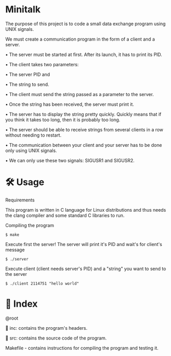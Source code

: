 # Minitalk
The purpose of this project is to code a small data exchange program using UNIX signals.

We must create a communication program in the form of a client and a server.

• The server must be started at first. After its launch, it has to print its PID.

• The client takes two parameters:

• The server PID and

• The string to send.

• The client must send the string passed as a parameter to the server.

• Once the string has been received, the server must print it.

• The server has to display the string pretty quickly. Quickly means that if you think
it takes too long, then it is probably too long.

• The server should be able to receive strings from several clients in a row without
needing to restart.

• The communication between your client and your server has to be done only using
UNIX signals.

• We can only use these two signals: SIGUSR1 and SIGUSR2.

# 🛠️ Usage
Requirements

This program is written in C language for Linux distributions and thus needs the clang compiler and some standard C libraries to run.

Compiling the program

```
$ make
```

Execute first the server! The server will print it's PID and wait's for client's message 

```
$ ./server
```

Execute client (client needs server's PID) and a "string" you want to send to the server

```
$ ./client 2114751 "hello world"
```

# 📑 Index

@root

📁 inc: contains the program's headers.

📁 src: contains the source code of the program.

Makefile - contains instructions for compiling the program and testing it.
